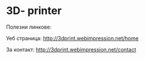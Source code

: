 # 3D- printer

Полезни линкове:

Уеб страница: http://3dprint.webimpression.net/home

За контакт: http://3dprint.webimpression.net/contact


